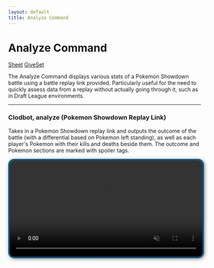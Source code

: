 ```yaml
---
layout: default
title: Analyze Command
---
```


<div class="other-commands">
  <h1>Analyze Command</h1>
  <div class = "command-links">
    <a href="https://clodbot.com/sheet" class="command">Sheet</a>
    <a href="https://clodbot.com/giveset"  class="command">GiveSet</a>
  </div>
</div>

The Analyze Command displays various stats of a Pokemon Showdown battle using a battle replay link provided. Particularly useful for the need to quickly assess data from a replay without actually going through it, such as in Draft League environments.

<hr class="line">

### Clodbot, analyze (Pokemon Showdown Replay Link)

Takes in a Pokemon Showdown replay link and outputs the outcome of the battle (with a differential based on Pokemon left standing), as well as each player's Pokemon with their kills and deaths beside them. The outcome and Pokemon sections are marked with spoiler tags.

<video src="assets/videos/Analyze.mp4" style="width:100%; height:auto; border: 4px solid #005682; border-radius: 15px; box-shadow: 2px 2px 10px rgba(0,0,0,0.5);" autoplay loop muted playsinline></video>

